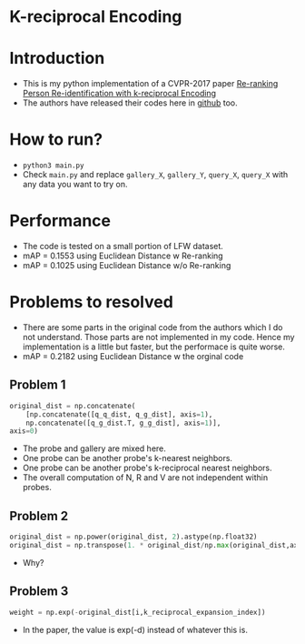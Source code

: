 K-reciprocal Encoding
===

# Introduction
- This is my python implementation of a CVPR-2017 paper [Re-ranking Person Re-identification with k-reciprocal Encoding](https://arxiv.org/pdf/1701.08398.pdf)
- The authors have released their codes here in [github](https://github.com/zhunzhong07/person-re-ranking) too.

# How to run?
- `python3 main.py`
- Check `main.py` and replace `gallery_X`, `gallery_Y`, `query_X`, `query_X` with any data you want to try on.

# Performance
- The code is tested on a small portion of LFW dataset.
- mAP = 0.1553 using Euclidean Distance w Re-ranking
- mAP = 0.1025 using Euclidean Distance w/o Re-ranking

# Problems to resolved
- There are some parts in the original code from the authors which I do not understand. Those parts are not implemented in my code. Hence my implementation is a little but faster, but the performace is quite worse.
- mAP = 0.2182 using Euclidean Distance w the orginal code

## Problem 1
```python
original_dist = np.concatenate(
    [np.concatenate([q_q_dist, q_g_dist], axis=1),
    np.concatenate([q_g_dist.T, g_g_dist], axis=1)],
axis=0)
```
- The probe and gallery are mixed here.
- One probe can be another probe's k-nearest neighbors.
- One probe can be another probe's k-reciprocal nearest neighbors.
- The overall computation of N, R and V are not independent within probes.

## Problem 2
```python
original_dist = np.power(original_dist, 2).astype(np.float32)
original_dist = np.transpose(1. * original_dist/np.max(original_dist,axis = 0))
```
- Why?

## Problem 3
```python
weight = np.exp(-original_dist[i,k_reciprocal_expansion_index])
```
- In the paper, the value is exp(-d) instead of whatever this is.


